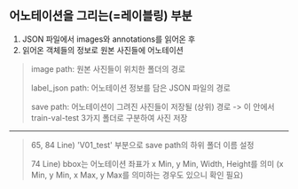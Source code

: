 ## 어노테이션을 그리는(=레이블링) 부분

1. JSON 파일에서 images와 annotations를 읽어온 후
2. 읽어온 객체들의 정보로 원본 사진들에 어노테이션

> image path: 원본 사진들이 위치한 폴더의 경로
>
> label_json path: 어노테이션 정보를 담은 JSON 파일의 경로
>
> save path: 어노테이션이 그려진 사진들이 저장될 (상위) 경로
> -> 이 안에서 train-val-test 3가지 폴더로 구분하여 사진 저장

---

> 65, 84 Line) 'V01_test' 부분으로 save path의 하위 폴더 이름 설정
>
> 74 Line) bbox는 어노테이션 좌표가 x Min, y Min, Width, Height를 의미 (x Min, y Min, x Max, y Max를 의미하는 경우도 있으니 확인 필요)
> 
>
> 
>
> 
>
> 
